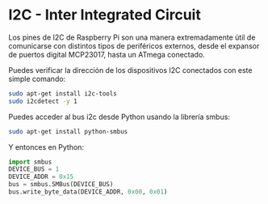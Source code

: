 <!--
---
name: I2C
class: interface
type: pinout
description: Pines de i2c de Rasberry Pi
url: http://www.raspberry-projects.com/pi/programming-in-python/i2c-programming-in-python/using-the-i2c-interface-2
pin:
  '3':
    name: Datos
    direction: ambas
    active: alto (encendido)
  '5':
    name: Reloj
    direction: ambas
    active: alto (encendido)
  '27':
    name: Datos EEPROM
    direction: ambas
    active: alto (encendido)
  '28':
    name: Reloj EEPROM
    direction: ambas
    active: alto (encendido)

-->
# I2C - Inter Integrated Circuit

Los pines de I2C de Raspberry Pi son una manera extremadamente útil de comunicarse con distintos tipos de periféricos externos, desde el
expansor de puertos digital MCP23017, hasta un ATmega conectado.

Puedes verificar la dirección de los dispositivos I2C conectados con este simple comando:

```bash
sudo apt-get install i2c-tools
sudo i2cdetect -y 1
```
Puedes acceder al bus i2c desde Python usando la librería smbus:

```bash
sudo apt-get install python-smbus
```

Y entonces en Python:

```python
import smbus
DEVICE_BUS = 1
DEVICE_ADDR = 0x15
bus = smbus.SMBus(DEVICE_BUS)
bus.write_byte_data(DEVICE_ADDR, 0x00, 0x01)
```
